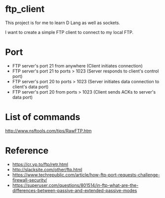 # ftp_client

This project is for me to learn D Lang as well as sockets.

I want to create a simple FTP client to connect to my local FTP.

# Port
- FTP server's port 21 from anywhere (Client initiates connection)
- FTP server's port 21 to ports > 1023 (Server responds to client's control port)
- FTP server's port 20 to ports > 1023 (Server initiates data connection to client's data port)
- FTP server's port 20 from ports > 1023 (Client sends ACKs to server's data port)


# List of commands
http://www.nsftools.com/tips/RawFTP.htm

# Reference
- https://cr.yp.to/ftp/retr.html
- http://slacksite.com/other/ftp.html
- https://www.techrepublic.com/article/how-ftp-port-requests-challenge-firewall-security/
- https://superuser.com/questions/801514/in-ftp-what-are-the-differences-between-passive-and-extended-passive-modes
